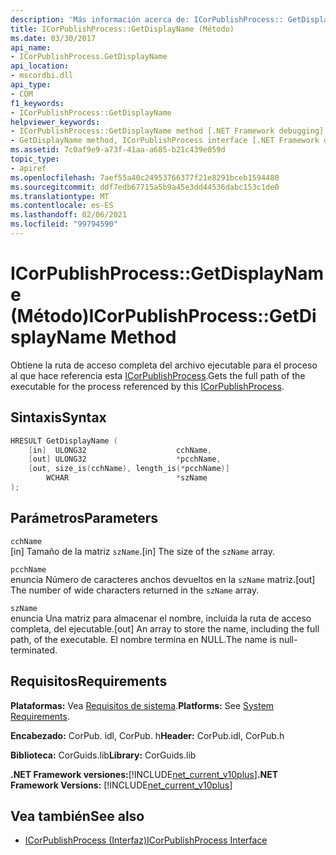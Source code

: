 ```yaml
---
description: 'Más información acerca de: ICorPublishProcess:: GetDisplayName (método)'
title: ICorPublishProcess::GetDisplayName (Método)
ms.date: 03/30/2017
api_name:
- ICorPublishProcess.GetDisplayName
api_location:
- mscordbi.dll
api_type:
- COM
f1_keywords:
- ICorPublishProcess::GetDisplayName
helpviewer_keywords:
- ICorPublishProcess::GetDisplayName method [.NET Framework debugging]
- GetDisplayName method, ICorPublishProcess interface [.NET Framework debugging]
ms.assetid: 7c0af9e9-a73f-41aa-a685-b21c439e059d
topic_type:
- apiref
ms.openlocfilehash: 7aef55a40c24953766377f21e8291bceb1594480
ms.sourcegitcommit: ddf7edb67715a5b9a45e3dd44536dabc153c1de0
ms.translationtype: MT
ms.contentlocale: es-ES
ms.lasthandoff: 02/06/2021
ms.locfileid: "99794590"
---
```

# <a name="icorpublishprocessgetdisplayname-method"></a><span data-ttu-id="959df-103">ICorPublishProcess::GetDisplayName (Método)</span><span class="sxs-lookup"><span data-stu-id="959df-103">ICorPublishProcess::GetDisplayName Method</span></span>

<span data-ttu-id="959df-104">Obtiene la ruta de acceso completa del archivo ejecutable para el proceso al que hace referencia esta [ICorPublishProcess](icorpublishprocess-interface.md).</span><span class="sxs-lookup"><span data-stu-id="959df-104">Gets the full path of the executable for the process referenced by this [ICorPublishProcess](icorpublishprocess-interface.md).</span></span>  
  
## <a name="syntax"></a><span data-ttu-id="959df-105">Sintaxis</span><span class="sxs-lookup"><span data-stu-id="959df-105">Syntax</span></span>  
  
```cpp  
HRESULT GetDisplayName (  
    [in]  ULONG32                    cchName,
    [out] ULONG32                    *pcchName,  
    [out, size_is(cchName), length_is(*pcchName)]
        WCHAR                        *szName  
);  
```  
  
## <a name="parameters"></a><span data-ttu-id="959df-106">Parámetros</span><span class="sxs-lookup"><span data-stu-id="959df-106">Parameters</span></span>  

 `cchName`  
 <span data-ttu-id="959df-107">[in] Tamaño de la matriz `szName`.</span><span class="sxs-lookup"><span data-stu-id="959df-107">[in] The size of the `szName` array.</span></span>  
  
 `pcchName`  
 <span data-ttu-id="959df-108">enuncia Número de caracteres anchos devueltos en la `szName` matriz.</span><span class="sxs-lookup"><span data-stu-id="959df-108">[out] The number of wide characters returned in the `szName` array.</span></span>  
  
 `szName`  
 <span data-ttu-id="959df-109">enuncia Una matriz para almacenar el nombre, incluida la ruta de acceso completa, del ejecutable.</span><span class="sxs-lookup"><span data-stu-id="959df-109">[out] An array to store the name, including the full path, of the executable.</span></span> <span data-ttu-id="959df-110">El nombre termina en NULL.</span><span class="sxs-lookup"><span data-stu-id="959df-110">The name is null-terminated.</span></span>  
  
## <a name="requirements"></a><span data-ttu-id="959df-111">Requisitos</span><span class="sxs-lookup"><span data-stu-id="959df-111">Requirements</span></span>  

 <span data-ttu-id="959df-112">**Plataformas:** Vea [Requisitos de sistema](../../get-started/system-requirements.md).</span><span class="sxs-lookup"><span data-stu-id="959df-112">**Platforms:** See [System Requirements](../../get-started/system-requirements.md).</span></span>  
  
 <span data-ttu-id="959df-113">**Encabezado:** CorPub. idl, CorPub. h</span><span class="sxs-lookup"><span data-stu-id="959df-113">**Header:** CorPub.idl, CorPub.h</span></span>  
  
 <span data-ttu-id="959df-114">**Biblioteca:** CorGuids.lib</span><span class="sxs-lookup"><span data-stu-id="959df-114">**Library:** CorGuids.lib</span></span>  
  
 <span data-ttu-id="959df-115">**.NET Framework versiones:**[!INCLUDE[net_current_v10plus](../../../../includes/net-current-v10plus-md.md)]</span><span class="sxs-lookup"><span data-stu-id="959df-115">**.NET Framework Versions:** [!INCLUDE[net_current_v10plus](../../../../includes/net-current-v10plus-md.md)]</span></span>  
  
## <a name="see-also"></a><span data-ttu-id="959df-116">Vea también</span><span class="sxs-lookup"><span data-stu-id="959df-116">See also</span></span>

- [<span data-ttu-id="959df-117">ICorPublishProcess (Interfaz)</span><span class="sxs-lookup"><span data-stu-id="959df-117">ICorPublishProcess Interface</span></span>](icorpublishprocess-interface.md)
